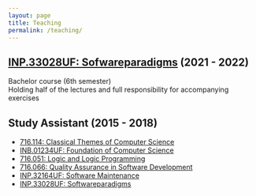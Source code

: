 ```yaml
---
layout: page
title: Teaching
permalink: /teaching/
---
```


## [INP.33028UF: Sofwareparadigms](https://online.tugraz.at/tug_online/pl/ui/$ctx;design=pl;header=max;lang=en/wbLv.wbShowLVDetail?pStpSpNr=335421) (2021 - 2022)
Bachelor course (6th semester)\
Holding half of the lectures and full responsibility for accompanying exercises 


## Study Assistant (2015 - 2018)

+ [716.114: Classical Themes of Computer Science](https://online.tugraz.at/tug_online/wbLv.wbShowLVDetail?pStpSpNr=206689)
+ [INB.01234UF: Foundation of Computer Science](https://online.tugraz.at/tug_online/pl/ui/$ctx;design=pl;header=max;lang=en/wbLv.wbShowLVDetail?pStpSpNr=336492) 
+ [716.051: Logic and Logic Programming](https://online.tugraz.at/tug_online/wbLv.wbShowLVDetail?pStpSpNr=196792)
+ [716.066: Quality Assurance in Software Development](https://online.tugraz.at/tug_online/pl/ui/$ctx;design=pl;header=max;lang=en/wbLv.wbShowLVDetail?pStpSpNr=334349) 
+ [INP.32164UF: Software Maintenance](https://online.tugraz.at/tug_online/wbLv.wbShowLVDetail?pStpSpNr=333400)
+ [INP.33028UF: Softwareparadigms](https://online.tugraz.at/tug_online/pl/ui/$ctx;design=pl;header=max;lang=en/wbLv.wbShowLVDetail?pStpSpNr=335421)

